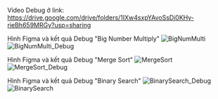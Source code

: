 Video Debug ở link: https://drive.google.com/drive/folders/1IXw4sxpYAvoSsDi0KHy-rieBh659MRGy?usp=sharing

Hình Figma và kết quả Debug "Big Number Multiply"
![BigNumMulti](https://github.com/user-attachments/assets/ec4c3405-7c67-46c4-9886-ff31cad40f2a)
![BigNumMulti_Debug](https://github.com/user-attachments/assets/6372f0e8-4a3a-4738-a30e-2aca29e9790e)




Hình Figma và kết quả Debug "Merge Sort"
![MergeSort](https://github.com/user-attachments/assets/ee6afbae-87fa-4a07-b0ba-2c18025c8cb0)
![MergeSort_Debug](https://github.com/user-attachments/assets/c6187ef8-9891-4151-84cd-396ab151927f)




Hình Figma và kết quả Debug "Binary Search"
![BinarySearch_Debug](https://github.com/user-attachments/assets/ebf35e43-bd03-42da-a959-b32d7207e678)
![BinarySearch](https://github.com/user-attachments/assets/ce68b36d-ff2e-4815-ba56-9fe08b2639a3)
